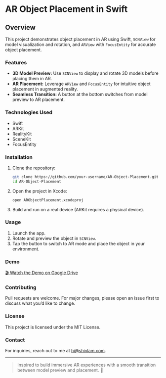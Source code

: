 # AR Object Placement in Swift



## Overview
This project demonstrates object placement in AR using Swift, `SCNView` for model visualization and rotation, and `ARView` with `FocusEntity` for accurate object placement.

### Features
- **3D Model Preview:** Use `SCNView` to display and rotate 3D models before placing them in AR.
- **AR Placement:** Leverage `ARView` and `FocusEntity` for intuitive object placement in augmented reality.
- **Seamless Transition:** A button at the bottom switches from model preview to AR placement.

### Technologies Used
- Swift
- ARKit
- RealityKit
- SceneKit
- FocusEntity

### Installation
1. Clone the repository:
   ```bash
   git clone https://github.com/your-username/AR-Object-Placement.git
   cd AR-Object-Placement
   ```
2. Open the project in Xcode:
   ```bash
   open ARObjectPlacement.xcodeproj
   ```
3. Build and run on a real device (ARKit requires a physical device).

### Usage
1. Launch the app.
2. Rotate and preview the object in `SCNView`.
3. Tap the button to switch to AR mode and place the object in your environment.

### Demo
[🎬 Watch the Demo on Google Drive](https://drive.google.com/file/d/1Hgf3UKIUtsIhHtCKk0hkZHQ6KdD5HrH7/view?usp=sharing)


### Contributing
Pull requests are welcome. For major changes, please open an issue first to discuss what you’d like to change.

### License
This project is licensed under the MIT License.

### Contact
For inquiries, reach out to me at [hi@shivlam.com](mailto:hi@shivlam.com).

---

> Inspired to build immersive AR experiences with a smooth transition between model preview and placement. 🌟

